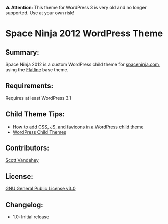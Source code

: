 :warning: **Attention:** This theme for WordPress 3 is very old and no longer supported. Use at your own risk!

# Space Ninja 2012 WordPress Theme

## Summary:

Space Ninja 2012 is a custom WordPress child theme for [spaceninja.com](http://spaceninja.com/), using the [Flatline](https://github.com/spaceninja/flatline-theme) base theme.

## Requirements:

Requires at least WordPress 3.1

## Child Theme Tips:

* [How to add CSS, JS, and favicons in a WordPress child theme ](http://themeshaper.com/2008/07/02/functions-php-wordpress-child-themes/)
* [WordPress Child Themes](http://codex.wordpress.org/Child_Themes)

## Contributors:

[Scott Vandehey](http://spaceninja.com/)

## License:

[GNU General Public License v3.0](http://www.gnu.org/licenses/gpl-3.0.html)

## Changelog:

* 1.0: Initial release
